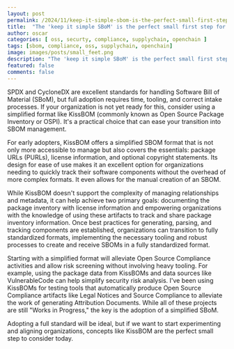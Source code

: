 ```yaml
---
layout: post
permalink: /2024/11/keep-it-simple-sbom-is-the-perfect-small-first-step-for-your-organization.md.html
title:  "The 'keep it simple SBoM' is the perfect small first step for your organization."
author: oscar
categories: [ oss, securty, compliance, supplychain, openchain ]
tags: [sbom, compliance, oss, supplychain, openchain]
image: images/posts/small_feet.png
description: "The 'keep it simple SBoM' is the perfect small first step for your organization."
featured: false
comments: false
---
```


SPDX and CycloneDX are excellent standards for handling Software Bill of Material (SBoM), but full adoption requires time, tooling, and correct intake processes. If your organization is not yet ready for this, consider using a simplified format like KissBOM (commonly known as Open Source Package Inventory or OSPI). It's a practical choice that can ease your transition into SBOM management.

For early adopters, KissBOM offers a simplified SBOM format that is not only more accessible to manage but also covers the essentials: package URLs (PURLs), license information, and optional copyright statements. Its design for ease of use makes it an excellent option for organizations needing to quickly track their software components without the overhead of more complex formats. It even allows for the manual creation of an SBOM.

While KissBOM doesn't support the complexity of managing relationships and metadata, it can help achieve two primary goals: documenting the package inventory with license information and empowering organizations with the knowledge of using these artifacts to track and share package inventory information. Once best practices for generating, parsing, and tracking components are established, organizations can transition to fully standardized formats, implementing the necessary tooling and robust processes to create and receive SBOMs in a fully standardized format.

Starting with a simplified format will alleviate Open Source Compliance activities and allow risk screening without involving heavy tooling. For example, using the package data from KissBOMs and data sources like VulnerableCode can help simplify security risk analysis. I've been using KissBOMs for testing tools that automatically produce Open Source Compliance artifacts like Legal Notices and Source Compliance to alleviate the work of generating Attribution Documents. While all of these projects are still "Works in Progress," the key is the adoption of a simplified SBoM.

Adopting a full standard will be ideal, but if we want to start experimenting and aligning organizations, concepts like KissBOM are the perfect small step to consider today.